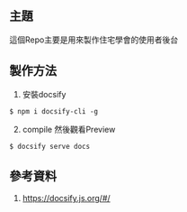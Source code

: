 ## 主題
這個Repo主要是用來製作住宅學會的使用者後台


## 製作方法

1. 安裝docsify
```shell
$ npm i docsify-cli -g
```

2. compile 然後觀看Preview
```shell
$ docsify serve docs
```

## 參考資料
1. https://docsify.js.org/#/

